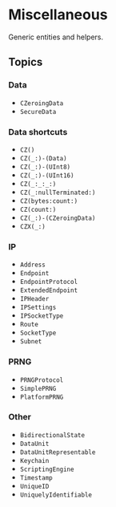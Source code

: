 # Miscellaneous

Generic entities and helpers.

## Topics

### Data

- ``CZeroingData``
- ``SecureData``

### Data shortcuts

- ``CZ()``
- ``CZ(_:)-(Data)``
- ``CZ(_:)-(UInt8)``
- ``CZ(_:)-(UInt16)``
- ``CZ(_:_:_:)``
- ``CZ(_:nullTerminated:)``
- ``CZ(bytes:count:)``
- ``CZ(count:)``
- ``CZ(_:)-(CZeroingData)``
- ``CZX(_:)``

### IP

- ``Address``
- ``Endpoint``
- ``EndpointProtocol``
- ``ExtendedEndpoint``
- ``IPHeader``
- ``IPSettings``
- ``IPSocketType``
- ``Route``
- ``SocketType``
- ``Subnet``

### PRNG

- ``PRNGProtocol``
- ``SimplePRNG``
- ``PlatformPRNG``

### Other

- ``BidirectionalState``
- ``DataUnit``
- ``DataUnitRepresentable``
- ``Keychain``
- ``ScriptingEngine``
- ``Timestamp``
- ``UniqueID``
- ``UniquelyIdentifiable``
